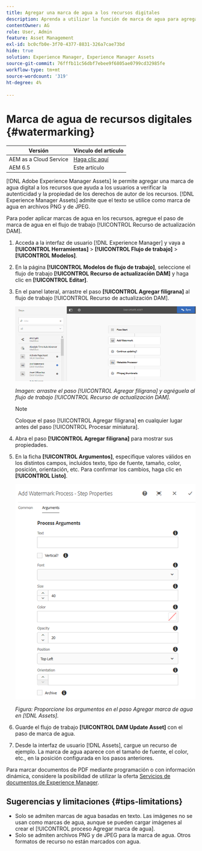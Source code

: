 ```yaml
---
title: Agregar una marca de agua a los recursos digitales
description: Aprenda a utilizar la función de marca de agua para agregar una marca de agua digital a los recursos.
contentOwner: AG
role: User, Admin
feature: Asset Management
exl-id: bc0cfb0e-3f70-4377-8831-326a7cae73bd
hide: true
solution: Experience Manager, Experience Manager Assets
source-git-commit: 76fffb11c56dbf7ebee9f6805ae0799cd32985fe
workflow-type: tm+mt
source-wordcount: '319'
ht-degree: 4%

---
```


# Marca de agua de recursos digitales {#watermarking}

| Versión | Vínculo del artículo |
| -------- | ---------------------------- |
| AEM as a Cloud Service | [Haga clic aquí](https://experienceleague.adobe.com/docs/experience-manager-cloud-service/content/assets/manage/watermark-assets.html?lang=es) |
| AEM 6.5 | Este artículo |

[!DNL Adobe Experience Manager Assets] le permite agregar una marca de agua digital a los recursos que ayuda a los usuarios a verificar la autenticidad y la propiedad de los derechos de autor de los recursos. [!DNL Experience Manager Assets] admite que el texto se utilice como marca de agua en archivos PNG y de JPEG.

Para poder aplicar marcas de agua en los recursos, agregue el paso de marca de agua en el flujo de trabajo [!UICONTROL Recurso de actualización DAM].

1. Acceda a la interfaz de usuario [!DNL Experience Manager] y vaya a **[!UICONTROL Herramientas]** > **[!UICONTROL Flujo de trabajo]** > **[!UICONTROL Modelos]**.
1. En la página **[!UICONTROL Modelos de flujo de trabajo]**, seleccione el flujo de trabajo **[!UICONTROL Recurso de actualización DAM]** y haga clic en **[!UICONTROL Editar]**.

1. En el panel lateral, arrastre el paso **[!UICONTROL Agregar filigrana]** al flujo de trabajo [!UICONTROL Recurso de actualización DAM].

   ![Arrastre el paso [!UICONTROL Agregar filigrana] y agréguela al flujo de trabajo [!UICONTROL Recurso de actualización DAM]](assets/add_watermark_step_aem_assets.png)

   *Imagen: arrastre el paso [!UICONTROL Agregar filigrana] y agréguela al flujo de trabajo [!UICONTROL Recurso de actualización DAM].*

   >[!NOTE]
   >
   >Coloque el paso [!UICONTROL Agregar filigrana] en cualquier lugar antes del paso [!UICONTROL Procesar miniatura].

1. Abra el paso **[!UICONTROL Agregar filigrana]** para mostrar sus propiedades.
1. En la ficha **[!UICONTROL Argumentos]**, especifique valores válidos en los distintos campos, incluidos texto, tipo de fuente, tamaño, color, posición, orientación, etc. Para confirmar los cambios, haga clic en **[!UICONTROL Listo]**.

   ![Proporcione los argumentos en el paso Agregar marca de agua en [!DNL Assets]](assets/arguments_add_watermark_aem_assets.png)

   *Figura: Proporcione los argumentos en el paso Agregar marca de agua en [!DNL Assets].*

1. Guarde el flujo de trabajo **[!UICONTROL DAM Update Asset]** con el paso de marca de agua.
1. Desde la interfaz de usuario [!DNL Assets], cargue un recurso de ejemplo. La marca de agua aparece con el tamaño de fuente, el color, etc., en la posición configurada en los pasos anteriores.

Para marcar documentos de PDF mediante programación o con información dinámica, considere la posibilidad de utilizar la oferta [Servicios de documentos de Experience Manager](/help/forms/using/overview-aem-document-services.md).

## Sugerencias y limitaciones {#tips-limitations}

* Solo se admiten marcas de agua basadas en texto. Las imágenes no se usan como marcas de agua, aunque se pueden cargar imágenes al crear el [!UICONTROL proceso Agregar marca de agua].
* Solo se admiten archivos PNG y de JPEG para la marca de agua. Otros formatos de recurso no están marcados con agua.
